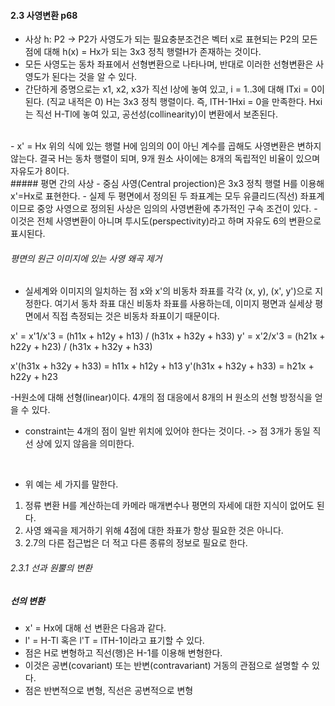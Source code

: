 
#### 2.3 사영변환 p68
- 사상 h: P2 -> P2가 사영도가 되는 필요충분조건은 벡터 x로 표현되는 P2의 모든 점에 대해 h(x) = Hx가 되는 3x3 정칙 행렬H가 존재하는 것이다.
- 모든 사영도는 동차 좌표에서 선형변환으로 나타나며, 반대로 이러한 선형변환은 사영도가 된다는 것을 알 수 있다. 
- 간단하게 증명으로는
  x1, x2, x3가 직선 l상에 놓여 있고, i = 1..3에 대해 lTxi = 0이 된다. (직교 내적은 0)
  H는 3x3 정칙 행렬이다. 즉, lTH-1Hxi = 0을 만족한다. 
  Hxi는 직선 H-Tl에 놓여 있고, 공선성(collinearity)이 변환에서 보존된다.
<br>
- x' = Hx
위의 식에 있는 행렬 H에 임의의 0이 아닌 계수를 곱해도 사영변환은 변하지 않는다.
결국 H는 동차 행렬이 되며, 9개 원소 사이에는 8개의 독립적인 비율이 있으며 자유도가 8이다.
<br>
##### 평면 간의 사상
- 중심 사영(Central projection)은 3x3 정칙 행렬 H를 이용해 x'=Hx로 표현한다. 
- 실제 두 평면에서 정의된 두 좌표계는 모두 유클리드(직선) 좌표계이므로 중앙 사영으로 정의된 사상은 임의의 사영변환에 추가적인 구속 조건이 있다.
- 이것은 전체 사영변환이 아니며 투시도(perspectivity)라고 하며 자유도 6의 변환으로 표시된다. 

###### 평면의 원근 이미지에 있는 사영 왜곡 제거
- 실세계와 이미지의 일치하는 점 x와 x'의 비동차 좌표를 각각 (x, y), (x', y')으로 지정한다. 
여기서 동차 좌표 대신 비동차 좌표를 사용하는데, 이미지 평면과 실세상 평면에서 직접 측정되는 것은 비동차 좌표이기 때문이다. 

x' = x'1/x'3 = (h11x + h12y + h13) / (h31x + h32y + h33)
y' = x'2/x'3 = (h21x + h22y + h23) / (h31x + h32y + h33)

x'(h31x + h32y + h33) = h11x + h12y + h13
y'(h31x + h32y + h33) = h21x + h22y + h23

-H원소에 대해 선형(linear)이다. 4개의 점 대응에서 8개의 H 원소의 선형 방정식을 얻을 수 있다. 

- constraint는 4개의 점이 일반 위치에 있어야 한다는 것이다. -> 점 3개가 동일 직선 상에 있지 않음을 의미한다. 
<br>

- 위 예는 세 가지를 말한다.
1. 정류 변환 H를 계산하는데 카메라 매개변수나 평면의 자세에 대한 지식이 없어도 된다.
2. 사영 왜곡을 제거하기 위해 4점에 대한 좌표가 항상 필요한 것은 아니다.
3. 2.7의 다른 접근법은 더 적고 다른 종류의 정보로 필요로 한다. 

###### 2.3.1 선과 원뿔의 변환
##### 선의 변환
- x' = Hx에 대해 선 변환은 다음과 같다.
- l' = H-Tl 혹은 l'T = lTH-1이라고 표기할 수 있다. 
- 점은 H로 변형하고 직선(행)은 H-1를 이용해 변형한다. 
- 이것은 공변(covariant) 또는 반변(contravariant) 거동의 관점으로 설명할 수 있다. 
- 점은 반변적으로 변형, 직선은 공변적으로 변형
